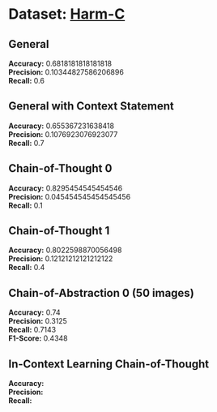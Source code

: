 # Dataset: [Harm-C](https://github.com/LCS2-IIITD/MOMENTA)

## General

**Accuracy:** 0.6818181818181818    
**Precision:** 0.10344827586206896   
**Recall:** 0.6  

## General with Context Statement

**Accuracy:** 0.655367231638418   
**Precision:** 0.1076923076923077  
**Recall:** 0.7 

## Chain-of-Thought 0

**Accuracy:** 0.8295454545454546      
**Precision:** 0.045454545454545456    
**Recall:** 0.1   

## Chain-of-Thought 1

**Accuracy:** 0.8022598870056498      
**Precision:** 0.12121212121212122    
**Recall:** 0.4 

## Chain-of-Abstraction 0 (50 images)

**Accuracy:** 0.74      
**Precision:** 0.3125    
**Recall:** 0.7143  
**F1-Score:** 0.4348    

## In-Context Learning Chain-of-Thought

**Accuracy:**   
**Precision:**  
**Recall:** 